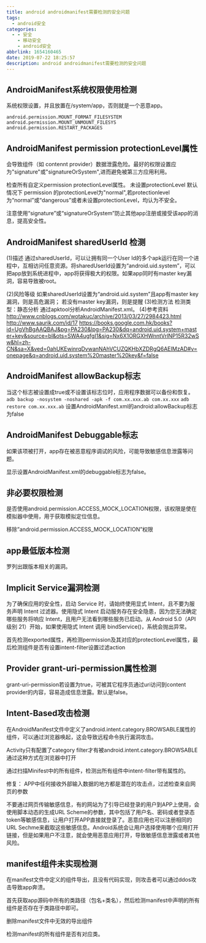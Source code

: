 ```yaml
---
title: android androidmanifest需要检测的安全问题
tags:
  - android安全
categories:
  - - 安全
    - 移动安全
    - android安全
abbrlink: 1654160465
date: 2019-07-22 18:25:57
description: android androidmanifest需要检测的安全问题
---
```


## AndroidManifest系统权限使用检测
系统权限设置，并且放置在/system/app，否则就是一个恶意app。  

```
android.permission.MOUNT_FORMAT_FILESYSTEM
android.permission.MOUNT_UNMOUNT_FILESYS
android.permission.RESTART_PACKAGES
```

## AndroidManifest permission protectionLevel属性
会导致组件（如 contennt provider）数据泄露危险。最好的权限设置应为"signature"或"signatureOrSystem",进而避免被第三方应用利用。  

检查所有自定义permission protectionLevel属性。  未设置protectionLevel 默认情况下 permission 的protectionLevel为"normal",若protectionlevel为“normal”或“dangerous”或者未设置protectionLevel，均认为不安全。  

注意使用“signature”或“signatureOrSystem”防止其他app注册或接受该app的消息，提高安全性。  

##  AndroidManifest sharedUserId 检测
(1)描述
通过sharedUserId，可以让拥有同一个User Id的多个apk运行在同一个进程中，互相访问任意资源。将sharedUserId设置为“android.uid.system”，可以把app放到系统进程中，app将获得极大的权限。如果app同时有master key漏洞，容易导致被root。

(2)风险等级
如果sharedUserId设置为“android.uid.system”且app有master key漏洞，则是高危漏洞； 若没有master key漏洞，则是提醒
(3)检测方法
检测类型：静态分析 通过apktool分析AndroidManifest.xml。
(4)参考资料
http://www.cnblogs.com/wotakuc/archive/2013/03/27/2984423.html
http://www.saurik.com/id/17
https://books.google.com.hk/books?id=UgVhBgAAQBAJ&pg=PA230&lpg=PA230&dq=android.uid.system+master+key&source=bl&ots=SWA4ugfgI1&sig=Nx6X1ORGXHWnntVrlNP15R32wSw&hl=zh-CN&sa=X&ved=0ahUKEwinrqDvwanNAhVCUZQKHbXZDRgQ6AEIMzAD#v=onepage&q=android.uid.system%20master%20key&f=false

## AndroidManifest allowBackup标志
当这个标志被设置成true或不设置该标志位时，应用程序数据可以备份和恢复。
 `adb backup -nosystem -noshared -apk -f com.xx.xxx.ab com.xx.xxx`
 `adb restore com.xx.xxx.ab`
 设置AndroidManifest.xml的android:allowBackup标志为false  

 ## AndroidManifest Debuggable标志
 如果该项被打开，app存在被恶意程序调试的风险，可能导致敏感信息泄露等问题。  

 显示设置AndroidManifest.xml的debuggable标志为false。  

 ## 非必要权限检测
 是否使用android.permission.ACCESS_MOCK_LOCATION权限，该权限是使在模拟器中使用，用于获取模拟定位信息。  

 移除”android.permission.ACCESS_MOCK_LOCATION”权限

## app最低版本检测
罗列出跟版本相关的漏洞。  

## Implicit Service漏洞检测
为了确保应用的安全性，启动 Service 时，请始终使用显式 Intent，且不要为服务声明 Intent 过滤器。使用隐式 Intent 启动服务存在安全隐患，因为您无法确定哪些服务将响应 Intent，且用户无法看到哪些服务已启动。从 Android 5.0（API 级别 21）开始，如果使用隐式 Intent 调用 bindService()，系统会抛出异常。  

首先检测exported属性，再检测permission及其对应的protectionLevel属性，最后检测组件是否有设置intent-filter设置过滤action  

## Provider grant-uri-permission属性检测
grant-uri-permission若设置为true，可被其它程序员通过uri访问到content provider的内容，容易造成信息泄露。默认是false。  

##  Intent-Based攻击检测
在AndroidManifest文件中定义了android.intent.category.BROWSABLE属性的组件，可以通过浏览器唤起，这会导致远程命令执行漏洞攻击。  

Activity只有配置了category filter才有被android.intent.category.BROWSABLE通过这种方式在浏览器中打开

通过扫描Minifest中的所有组件，检测出所有组件中intent-filter带有<category android:name="android.intent.category.BROWSABLE"/>属性的。  

修复：
APP中任何接收外部输入数据的地方都是潜在的攻击点，过滤检查来自网页的参数

不要通过网页传输敏感信息，有的网站为了引导已经登录的用户到APP上使用，会使用脚本动态的生成URL Scheme的参数，其中包括了用户名、密码或者登录态token等敏感信息，让用户打开APP直接就登录了。恶意应用也可以注册相同的URL Sechme来截取这些敏感信息。Android系统会让用户选择使用哪个应用打开链接，但是如果用户不注意，就会使用恶意应用打开，导致敏感信息泄露或者其他风险。  


## manifest组件未实现检测
在manifest文件中定义的组件导出，且没有代码实现，则攻击者可以通过ddos攻击导致app奔溃。  

首先获取app源码中所有的类路径（包名+类名），然后检测manifest中声明的所有组件是否存在于类路径中即可。

删除manifest文件中无效的导出组件

检测manifest的所有组件是否有对应类。  




